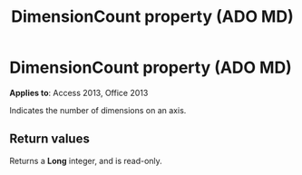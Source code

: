 ﻿---
title: DimensionCount property (ADO MD)
TOCTitle: DimensionCount property (ADO MD)
ms:assetid: 10c6c0eb-d859-621c-9d7c-fa49c480cc91
ms:mtpsurl: https://msdn.microsoft.com/library/JJ248875(v=office.15)
ms:contentKeyID: 48543301
ms.date: 09/18/2015
mtps_version: v=office.15
---

# DimensionCount property (ADO MD)


**Applies to**: Access 2013, Office 2013

Indicates the number of dimensions on an axis.

## Return values

Returns a **Long** integer, and is read-only.

